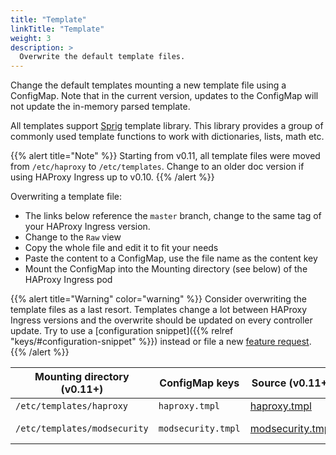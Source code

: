 ```yaml
---
title: "Template"
linkTitle: "Template"
weight: 3
description: >
  Overwrite the default template files.
---
```


Change the default templates mounting a new template file using a ConfigMap.
Note that in the current version, updates to the ConfigMap will not update the
in-memory parsed template.

All templates support [Sprig](https://masterminds.github.io/sprig/) template library. 
This library provides a group of commonly used template functions to work with dictionaries, 
lists, math etc.

{{% alert title="Note" %}}
Starting from v0.11, all template files were moved from `/etc/haproxy` to `/etc/templates`. Change to an older doc version if using HAProxy Ingress up to v0.10.
{{% /alert %}}

Overwriting a template file:

* The links below reference the `master` branch, change to the same tag of your HAProxy Ingress version.
* Change to the `Raw` view
* Copy the whole file and edit it to fit your needs
* Paste the content to a ConfigMap, use the file name as the content key
* Mount the ConfigMap into the Mounting directory (see below) of the HAProxy Ingress pod

{{% alert title="Warning" color="warning" %}}
Consider overwriting the template files as a last resort. Templates change a lot between HAProxy Ingress versions and the overwrite should be updated on every controller update. Try to use a [configuration snippet]({{% relref "keys/#configuration-snippet" %}}) instead or file a new [feature request](https://github.com/jcmoraisjr/haproxy-ingress/issues/new).
{{% /alert %}}

| Mounting directory (v0.11+)  | ConfigMap keys     | Source (v0.11+) | Source (up to v0.10) |
|------------------------------|--------------------|--------|----------------------|
| `/etc/templates/haproxy`     | `haproxy.tmpl`     | [haproxy.tmpl](https://github.com/jcmoraisjr/haproxy-ingress/blob/master/rootfs/etc/templates/haproxy/haproxy.tmpl) | [haproxy.tmpl](https://github.com/jcmoraisjr/haproxy-ingress/blob/release-0.10/rootfs/etc/haproxy/template/haproxy.tmpl)
| `/etc/templates/modsecurity` | `modsecurity.tmpl` | [modsecurity.tmpl](https://github.com/jcmoraisjr/haproxy-ingress/blob/master/rootfs/etc/templates/modsecurity/modsecurity.tmpl) | [spoe-modsecurity.tmpl](https://github.com/jcmoraisjr/haproxy-ingress/blob/release-0.10/rootfs/etc/haproxy/modsecurity/spoe-modsecurity.tmpl) |
